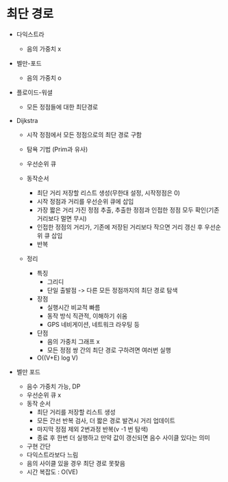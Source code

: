 # 최단 경로
- 다익스트라
    * 음의 가중치 x
- 벨만-포드
    * 음의 가중치 o
- 플로이드-워셜
    * 모든 정점들에 대한 최단경로


- Dijkstra
    * 시작 정점에서 모든 정점으로의 최단 경로 구함
    * 탐욕 기법 (Prim과 유사)
    * 우선순위 큐
    * 동작순서
      * 최단 거리 저장할 리스트 생성(무한대 설정, 시작정점은 0)
      * 시작 정점과 거리를 우선순위 큐에 삽입
      * 가장 짧은 거리 가진 정점 추출, 추출한 정점과 인접한 정점 모두 확인(기존 거리보다 멀면 무시)
      * 인접한 정점의 거리가, 기존에 저장된 거리보다 작으면 거리 갱신 후 우선순위 큐 삽입
      * 반복

    * 정리
      * 특징
        * 그리디
        * 단일 출발점 -> 다른 모든 정점까지의 최단 경로 탐색
      * 장점
        * 실행시간 비교적 빠름
        * 동작 방식 직관적, 이해하기 쉬움
        * GPS 네비게이션, 네트워크 라우팅 등
      * 단점
        * 음의 가중치 그래프 x
        * 모든 정점 쌍 간의 최단 경로 구하려면 여러번 실행
      * O((V+E) log V)


- 벨만 포드
    * 음수 가중치 가능, DP
    * 우선순위 큐 x
    * 동작 순서
      * 최단 거리를 저장할 리스트 생성
      * 모든 간선 반복 검사, 더 짧은 경로 발견시 거리 업데이트
      * 마지막 정점 제외 2번과정 반복(v -1 번 탐색)
      * 종료 후 한번 더 실행하고 만약 값이 갱신되면 음수 사이클 있다는 의미
    * 구현 간단
    * 다익스트라보다 느림
    * 음의 사이클 있을 경우 최단 경로 못찾음
    * 시간 복잡도 : O(VE)